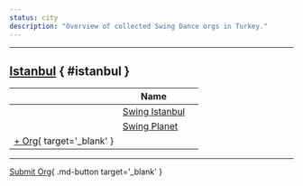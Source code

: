 ```yaml
---
status: city
description: "Overview of collected Swing Dance orgs in Turkey."
---
```


---

## <a id=istanbul></a>[Istanbul](#istanbul) { #istanbul }

| | Name | |
| --- | --- | --- |
| | [Swing Istanbul](swing-istanbul.md) |  |
| | [Swing Planet](swing-planet.md) |  |
| [+ Org](https://github.com/swingdance/orgs/issues/new?assignees=&labels=add+org&projects=&template=02-add_entity.yml&title=%5Btr%5D%20%3CName%3E&region=tr&province=Istanbul&city=Istanbul){ target='_blank' }

---

[Submit Org](https://github.com/swingdance/orgs/issues/new?assignees=&labels=add+org&projects=&template=02-add_entity.yml&title=%5Btr%5D%20%3CName%3E&region=tr&province=&city=){ .md-button target='_blank' }
